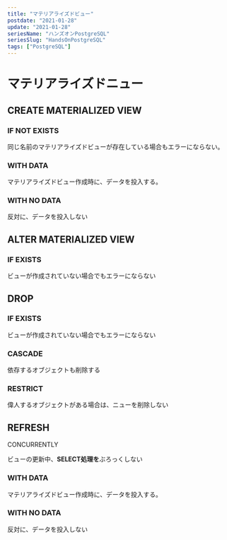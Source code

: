 ```yaml
---
title: "マテリアライズドビュー"
postdate: "2021-01-28"
update: "2021-01-28"
seriesName: "ハンズオンPostgreSQL"
seriesSlug: "HandsOnPostgreSQL"
tags: ["PostgreSQL"]
---
```


# マテリアライズドニュー

## CREATE MATERIALIZED VIEW

### IF NOT EXISTS

同じ名前のマテリアライズドビューが存在している場合もエラーにならない。

### WITH DATA

マテリアライズドビュー作成時に、データを投入する。

### WITH NO DATA

反対に、データを投入しない

## ALTER MATERIALIZED VIEW

### IF EXISTS

ビューが作成されていない場合でもエラーにならない

## DROP

### IF EXISTS

ビューが作成されていない場合でもエラーにならない

### CASCADE

依存するオブジェクトも削除する

### RESTRICT

偉人するオブジェクトがある場合は、ニューを削除しない

## REFRESH

CONCURRENTLY

ビューの更新中、**SELECT処理を**ぶろっくしない

### WITH DATA

マテリアライズドビュー作成時に、データを投入する。

### WITH NO DATA

反対に、データを投入しない






